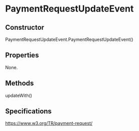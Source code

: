 # PaymentRequestUpdateEvent

## Constructor

PaymentRequestUpdateEvent.PaymentRequestUpdateEvent()

## Properties

None.

## Methods

<dl>
  <dt>updateWith()</dt>
  <dd><dd>
</dl>

## Specifications

<https://www.w3.org/TR/payment-request/>